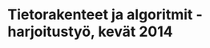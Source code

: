 Tietorakenteet ja algoritmit -harjoitustyö, kevät 2014
======================================================
